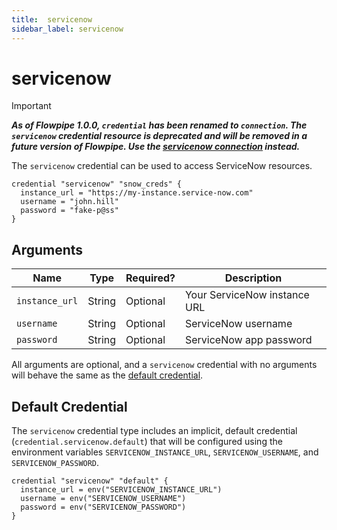 ```yaml
---
title:  servicenow
sidebar_label: servicenow
---
```


# servicenow

> [!IMPORTANT]
> ***As of Flowpipe 1.0.0, `credential` has been renamed to `connection`.  The `servicenow` credential resource is deprecated and will be removed in a future version of Flowpipe. Use the [servicenow connection](/docs/reference/config-files/connection/servicenow) instead.***

The `servicenow` credential can be used to access ServiceNow resources.

```hcl
credential "servicenow" "snow_creds" {
  instance_url = "https://my-instance.service-now.com"
  username = "john.hill"
  password = "fake-p@ss"
}
```

## Arguments

| Name            | Type    | Required?| Description
|-----------------|---------|----------|-------------------
| `instance_url`  |  String | Optional | Your ServiceNow instance URL
| `username`      |  String | Optional | ServiceNow username
| `password`      |  String | Optional | ServiceNow app password

All arguments are optional, and a `servicenow` credential with no arguments will behave the same as the [default credential](#default-credential).

## Default Credential

The `servicenow` credential type includes an implicit, default credential (`credential.servicenow.default`) that will be configured using the environment variables `SERVICENOW_INSTANCE_URL`, `SERVICENOW_USERNAME`, and `SERVICENOW_PASSWORD`.

```hcl
credential "servicenow" "default" {
  instance_url = env("SERVICENOW_INSTANCE_URL")
  username = env("SERVICENOW_USERNAME")
  password = env("SERVICENOW_PASSWORD")
}
```
